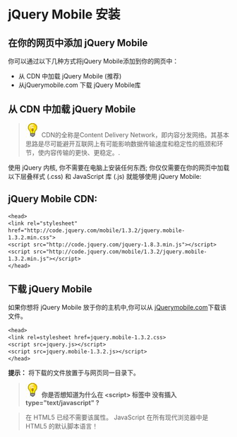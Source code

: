 # jQuery Mobile 安装

## 在你的网页中添加 jQuery Mobile

你可以通过以下几种方式将jQuery Mobile添加到你的网页中：

*   从 CDN 中加载 jQuery Mobile (推荐)
*   从jQuerymobile.com 下载 jQuery Mobile库

## 从 CDN 中加载 jQuery Mobile

> ![lamp](../img/lamp.jpg)
> CDN的全称是Content Delivery Network，即内容分发网络。其基本思路是尽可能避开互联网上有可能影响数据传输速度和稳定性的瓶颈和环节，使内容传输的更快、更稳定。. 

使用 jQuery 内核, 你不需要在电脑上安装任何东西; 你仅仅需要在你的网页中加载以下层叠样式 (.css) 和 JavaScript 库 (.js) 就能够使用 jQuery Mobile:

## jQuery Mobile CDN:

```
<head>
<link rel="stylesheet" href="http://code.jquery.com/mobile/1.3.2/jquery.mobile-1.3.2.min.css">
<script src="http://code.jquery.com/jquery-1.8.3.min.js"></script>
<script src="http://code.jquery.com/mobile/1.3.2/jquery.mobile-1.3.2.min.js"></script>
</head>
```

## 下载 jQuery Mobile

如果你想将 jQuery Mobile 放于你的主机中,你可以从 [jQuerymobile.com](//jquerymobile.com/download/)下载该文件。

```
<head>
<link rel=stylesheet href=jquery.mobile-1.3.2.css>
<script src=jquery.js></script>
<script src=jquery.mobile-1.3.2.js></script>
</head>
```

**提示：** 将下载的文件放置于与网页同一目录下。

> ![lamp](../img/lamp.jpg)
> **你是否想知道为什么在 &lt;script&gt; 标签中 没有插入 type="text/javascript" ?**

> 在 HTML5 已经不需要该属性。 JavaScript 在所有现代浏览器中是 HTML5 的默认脚本语言！
